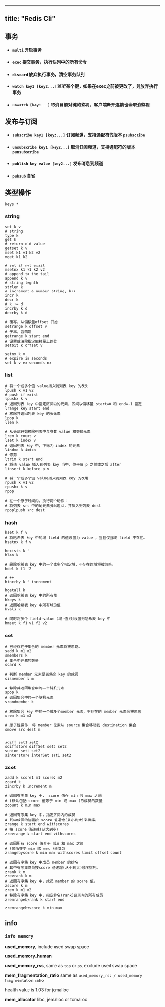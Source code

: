 
---
title: "Redis Cli"
---

## 事务

- #### `multi` 开启事务

- #### `exec` 提交事务，执行队列中的所有命令

- #### `discard` 放弃执行事务，清空事务队列

- #### `watch key1 [key2...]` 监听某个键，如果在exec之前被更改了，则放弃执行事务

- #### `unwatch [key1...]` 取消目前对键的监视，客户端断开连接也会取消监视

## 发布与订阅

- #### `subscribe key1 [key2...]` 订阅频道，支持通配符的版本 `psubscribe`

- #### `unsubscribe key1 [key2...]` 取消订阅频道，支持通配符的版本 `punsubscribe`

- #### `publish key value [key2...]` 发布消息到频道

- #### `pubsub` 自省

## 类型操作

```shell
keys *
```

### string

```shell
set k v
# string
type k
get k
# return old value
getset k v
mset k1 v1 k2 v2
mget k1 k2

# set if not exsit
msetnx k1 v1 k2 v2
# append to the tail
append k v
# string legnth
strlen k
# increment a number string, k++
incr k
decr k
# k += d
incrby k d
decrby k d

# 覆写，从偏移量offset 开始
setrange k offset v
# 子串，含两端
getrange k start end
# 设置或清除指定偏移量上的位
setbit k offset v

setnx k v
# expire in seconds
set k v ex seconds nx
```

### list

```shell
# 将一个或多个值 value插入到列表 key 的表头
lpush k v1 v2
# push if exist
lpushx k v
# 返回列表 key 中指定区间内的元素，区间以偏移量 start=0 和 end=-1 指定
lrange key start end
# 移除并返回列表 key 的头元素
lpop k
llen k

# 从头部开始移除列表中与参数 value 相等的元素
lrem k count v
lset k index v
# 返回列表 key 中，下标为 index 的元素
lindex k index
# 修剪
ltrim k start end
# 将值 value 插入到列表 key 当中，位于值 p 之前或之后 after
linsert k before p v

# 将一个或多个值 value插入到列表 key 的表尾
rpush k v1 v2
rpushx k v
rpop

# 在一个原子时间内，执行两个动作：
# 将列表 src 中的尾元素弹出返回，并插入到列表 dest
rpoplpush src dest
```

### hash

```shell
hset k f v
# 将哈希表 key 中的域 field 的值设置为 value ，当且仅当域 field 不存在。
hsetnx k f v

hexists k f
hlen k

# 删除哈希表 key 中的一个或多个指定域，不存在的域将被忽略。
hdel k f1 f2

# ++
hincrby k f increment

hgetall k
# 返回哈希表 key 中的所有域
hkeys k
# 返回哈希表 key 中所有域的值
hvals k

# 同时将多个 field-value (域-值)对设置到哈希表 key 中
hmset k f1 v1 f2 v2
```

### set

```shell
# 已经存在于集合的 member 元素将被忽略。
sadd k m1 m2
smembers k
# 集合中元素的数量
scard k

# 判断 member 元素是否集合 key 的成员
sismember k m

# 移除并返回集合中的一个随机元素
spop k
# 返回集合中的一个随机元素
srandmember k

# 移除集合 key 中的一个或多个member 元素，不存在的 member 元素会被忽略
srem k m1 m2

# 原子性操作  将 member 元素从 source 集合移动到 destination 集合
smove src dest m


sdiff set1 set2
sdiffstore diffSet set1 set2
sunion set1 set2
sinterstore interSet set1 set2
```

### zset

```shell
zadd k score1 m1 score2 m2 
zcard k
zincrby k increment m

# 返回有序集 key 中， score 值在 min 和 max 之间
# (默认包括 score 值等于 min 或 max )的成员的数量
zcount k min max 

# 返回有序集 key 中，指定区间内的成员
# 其中成员的位置按 score 值递增(从小到大)来排序。
zrange k start end withscores
# 按 score 值递减(从大到小)
zrevrange k start end withscores

# 返回所有 score 值介于 min 和 max 之间
# (包括等于 min 或 max )的成员
zrangebyscore k min max withscores limit offset count

# 返回有序集 key 中成员 member 的排名
# 其中有序集成员按score 值递增(从小到大)顺序排列。
zrank k m
zrevrank k m
# 返回有序集 key 中，成员 member 的 score 值。
zscore k m
zrem k m1 m2
# 移除有序集 key 中，指定排名(rank)区间内的所有成员
zremrangebyrank k start end

zremrangebyscore k min max
```

## info

### `info memory`
**used_memory**, include used swap space

**used_memory_human**

**used_memory_rss**, same as `top` or `ps`, exclude used swap space

**mem_fragmentation_ratio** same as `used_memory_rss / used_memory` fragmentation ratio 

health value is 1.03 for jemalloc

**mem_allocator** libc, jemalloc or tcmalloc